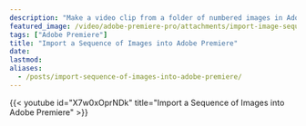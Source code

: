 ```yaml
---
description: "Make a video clip from a folder of numbered images in Adobe Premiere"
featured_image: /video/adobe-premiere-pro/attachments/import-image-sequence-adobe-premiere.jpg
tags: ["Adobe Premiere"]
title: "Import a Sequence of Images into Adobe Premiere"
date:
lastmod:
aliases:
  - /posts/import-sequence-of-images-into-adobe-premiere/
---
```


{{< youtube id="X7w0xOprNDk" title="Import a Sequence of Images into Adobe Premiere" >}}
